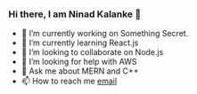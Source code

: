 ### Hi there, I am Ninad Kalanke 👋


- 🔭 I’m currently working on Something Secret.
- 🌱 I’m currently learning React.js
- 👯 I’m looking to collaborate on Node.js
- 🤔 I’m looking for help with AWS
- 💬 Ask me about MERN and C++
- 📫 How to reach me  [email](ninadkalanke@gmail.com)
